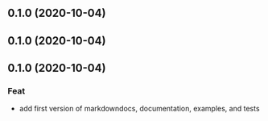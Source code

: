 ## 0.1.0 (2020-10-04)

## 0.1.0 (2020-10-04)

## 0.1.0 (2020-10-04)

### Feat

- add first version of markdowndocs, documentation, examples, and tests
